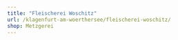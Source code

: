 ```yaml
---
title: "Fleischerei Woschitz"
url: /klagenfurt-am-woerthersee/fleischerei-woschitz/
shop: Metzgerei
---
```

